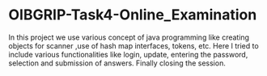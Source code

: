 # OIBGRIP-Task4-Online_Examination
In this project we use various concept of java programming like creating objects for scanner ,use of hash map interfaces, tokens, etc. Here I tried to include various functionalities like login, update, entering the password, selection and submission of answers. Finally closing the session.
